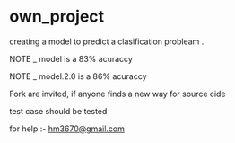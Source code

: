 # own_project

creating a model to predict a clasification probleam .

NOTE _ model is a 83% acuraccy 

NOTE _ model.2.0 is a 86% acuraccy

Fork are invited, if anyone finds a new way for source cide 

test case should be tested

for help :- hm3670@gmail.com
